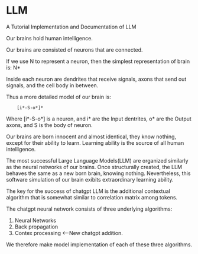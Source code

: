 # LLM
A Tutorial Implementation and Documentation of LLM

Our brains hold human intelligence.

Our brains are consisted of neurons that are connected.

If we use N to represent a neuron, then the simplest representation of brain is:
            N*

Inside each neuron are dendrites that receive signals, axons that send out signals, and the cell body in between.

Thus a more detailed model of our brain is:

        [i*-S-o*]*

Where [i*-S-o*] is a neuron, and i* are the Input dentrites, o* are the Output axons, and S is the body of neuron.

Our brains are born innocent and almost identical, they know nothing, except for their ability to learn. Learning ability is the source of all human intelligence. 

The most successful Large Language Models(LLM) are organized similarly as the neural networks of our brains. Once structurally created, the LLM behaves the same as a new born brain, knowing nothing. Nevertheless, this software simulation of our brain exibits extraordinary learning ability.

The key for the success of chatgpt LLM is the additional contextual algorithm that is somewhat similar to correlation matrix among tokens.

The chatgpt neural network consists of three underlying algorithms:
  1. Neural Networks
  2. Back propagation
  3. Contex processing <--New chatgpt addition.

We therefore make model implementation of each of these three algorithms.
